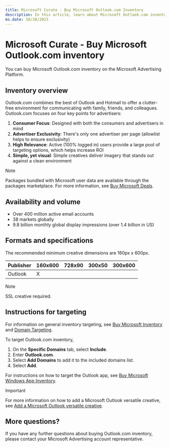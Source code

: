 ```yaml
---
title: Microsoft Curate - Buy Microsoft Outlook.com Inventory
description: In this article, learn about Microsoft Outlook.com inventory's volume, availability, creative specifications, and targeting instructions.
ms.date: 10/28/2023
---
```


# Microsoft Curate - Buy Microsoft Outlook.com inventory

You can buy Microsoft Outlook.com inventory on the Microsoft Advertising Platform.

## Inventory overview

Outlook.com combines the best of Outlook and Hotmail to offer a clutter-free environment for communicating with family, friends, and colleagues. Outlook.com focuses on four key points for advertisers:

1. **Consumer Focus**: Designed with both the consumers and advertisers in mind
1. **Advertiser Exclusivity**: There's only one advertiser per page (allowlist helps to ensure exclusivity)
1. **High Relevance**: Active (100% logged in) users provide a large pool of targeting options, which helps increase ROI
1. **Simple, yet visual**: Simple creatives deliver imagery that stands out against a clean environment

> [!NOTE]
> Packages bundled with Microsoft user data are available through the packages marketplace. For more information, see [Buy Microsoft Deals](buying-microsoft-deals.md).

## Availability and volume

- Over 400 million active email accounts
- 38 markets globally
- 9.8 billion monthly global display impressions (over 1.4 billion in US)

## Formats and specifications

The recommended minimum creative dimensions are 160px x 600px.

| **Publisher** | **160x600** | **728x90** | **300x50** | **300x600** |
|---|---|---|---|---|
| Outlook | X |  |  |  |

> [!NOTE]
> SSL creative required.

## Instructions for targeting

For information on general inventory targeting, see [Buy Microsoft Inventory](buying-microsoft-inventory.md) and [Domain Targeting](../monetize/domain-targeting.md).

To target Outlook.com inventory,

1. On the **Specific Domains** tab, select **Include**.
1. Enter **Outlook.com**.
1. Select **Add Domains** to add it to the included domains list.
1. Select **Add**.

For instructions on how to target the Outlook app, see [Buy Microsoft Windows App Inventory](buying-microsoft-windows-3rd-party-appnetwork-inventory.md).

> [!IMPORTANT]
> For more information on how to add a Microsoft Outlook versatile creative, see [Add a Microsoft Outlook versatile creative](../industry-reference/add-a-microsoft-outlook-versatile-creative.md).

## More questions?

If you have any further questions about buying Outlook.com inventory, please contact your Microsoft Advertising account representative.
